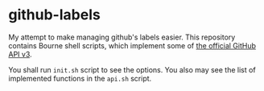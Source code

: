 # github-labels

My attempt to make managing github's labels easier. This repository contains Bourne shell scripts, which implement some of [the official GitHub API v3](https://developer.github.com/v3/issues/labels/).

You shall run `init.sh` script to see the options.
You also may see the list of implemented functions in the `api.sh` script.
